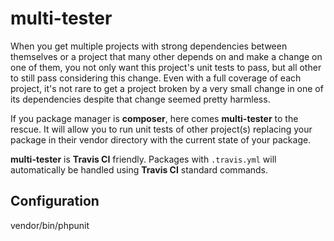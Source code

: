 # multi-tester

When you get multiple projects with strong dependencies between themselves or a project that many other depends on
and make a change on one of them, you not only want this project's unit tests to pass, but all other to still pass
considering this change. Even with a full coverage of each project, it's not rare to get a project broken by a very
small change in one of its dependencies despite that change seemed pretty harmless.

If you package manager is **composer**, here comes **multi-tester** to the rescue. It will allow you to run unit tests
of other project(s) replacing your package in their vendor directory with the current state of your package.

**multi-tester** is **Travis CI** friendly. Packages with `.travis.yml` will automatically be handled using **Travis CI**
standard commands.

## Configuration


vendor/bin/phpunit
